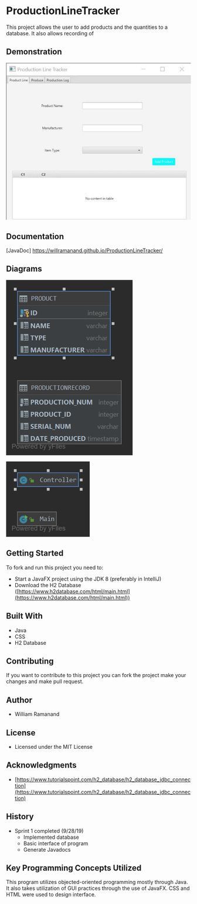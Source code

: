# ProductionLineTracker
This project allows the user to add products and the quantities to a database. It also allows recording of 
## Demonstration
![Demonstration](https://github.com/willramanand/ProductionLineTracker/blob/master/img/InitialDemonstration.gif)
## Documentation
[JavaDoc] https://willramanand.github.io/ProductionLineTracker/
## Diagrams
![Database Diagrams](https://github.com/willramanand/ProductionLineTracker/blob/master/img/DatabaseDiagrams.png)

![Java Class Diagram](https://github.com/willramanand/ProductionLineTracker/blob/master/img/JavaClassDiagram.png)
## Getting Started
To fork and run this project you need to:
- Start a JavaFX project using the JDK 8 (preferably in IntelliJ)
- Download the H2 Database ([https://www.h2database.com/html/main.html](https://www.h2database.com/html/main.html))
## Built With
- Java
- CSS
- H2 Database
## Contributing
If you want to contribute to this project you can fork the project make your changes and make pull request.
## Author
- William Ramanand

## License
- Licensed under the MIT License
## Acknowledgments
- [https://www.tutorialspoint.com/h2_database/h2_database_jdbc_connection](https://www.tutorialspoint.com/h2_database/h2_database_jdbc_connection)
## History
- Sprint 1 completed (9/28/19)
	- Implemented database
	- Basic interface of program
	- Generate Javadocs
## Key Programming Concepts Utilized
This program utilizes objected-oriented programming mostly through Java. It also takes utilization of GUI practices through the use of JavaFX. CSS and HTML were used to design interface.
